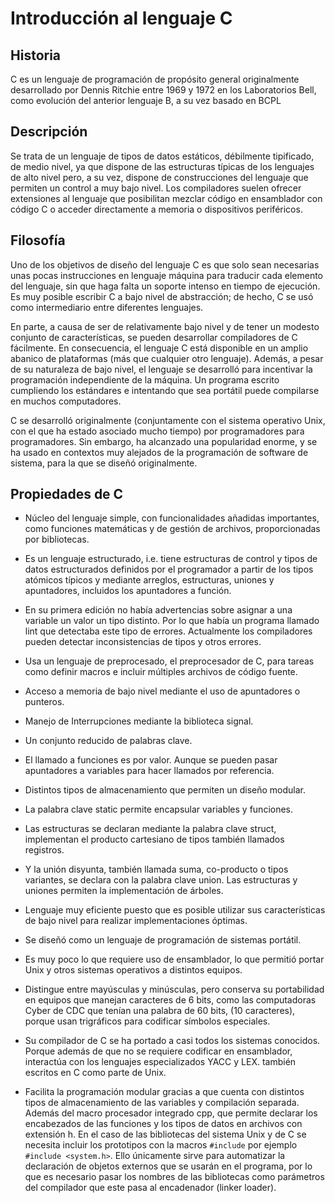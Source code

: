 # Introducción al lenguaje C

## Historia
C es un lenguaje de programación de propósito general originalmente desarrollado por Dennis Ritchie entre 1969 y 1972 en los Laboratorios Bell,​ como evolución del anterior lenguaje B, a su vez basado en BCPL

## Descripción
Se trata de un lenguaje de tipos de datos estáticos, débilmente tipificado, de medio nivel, ya que dispone de las estructuras típicas de los lenguajes de alto nivel pero, a su vez, dispone de construcciones del lenguaje que permiten un control a muy bajo nivel. Los compiladores suelen ofrecer extensiones al lenguaje que posibilitan mezclar código en ensamblador con código C o acceder directamente a memoria o dispositivos periféricos.

## Filosofía
Uno de los objetivos de diseño del lenguaje C es que solo sean necesarias unas pocas instrucciones en lenguaje máquina para traducir cada elemento del lenguaje, sin que haga falta un soporte intenso en tiempo de ejecución. Es muy posible escribir C a bajo nivel de abstracción; de hecho, C se usó como intermediario entre diferentes lenguajes.

En parte, a causa de ser de relativamente bajo nivel y de tener un modesto conjunto de características, se pueden desarrollar compiladores de C fácilmente. En consecuencia, el lenguaje C está disponible en un amplio abanico de plataformas (más que cualquier otro lenguaje). Además, a pesar de su naturaleza de bajo nivel, el lenguaje se desarrolló para incentivar la programación independiente de la máquina. Un programa escrito cumpliendo los estándares e intentando que sea portátil puede compilarse en muchos computadores.

C se desarrolló originalmente (conjuntamente con el sistema operativo Unix, con el que ha estado asociado mucho tiempo) por programadores para programadores. Sin embargo, ha alcanzado una popularidad enorme, y se ha usado en contextos muy alejados de la programación de software de sistema, para la que se diseñó originalmente.

## Propiedades de C
* Núcleo del lenguaje simple, con funcionalidades añadidas importantes, como funciones matemáticas y de gestión de archivos, proporcionadas por bibliotecas.
* Es un lenguaje estructurado, i.e. tiene estructuras de control y tipos de datos estructurados definidos por el programador a partir de los tipos atómicos típicos y mediante arreglos, estructuras, uniones y apuntadores, incluidos los apuntadores a función.
* En su primera edición no había advertencias sobre asignar a una variable un valor un tipo distinto. Por lo que había un programa llamado lint que detectaba este tipo de errores. Actualmente los compiladores pueden detectar inconsistencias de tipos y otros errores.
* Usa un lenguaje de preprocesado, el preprocesador de C, para tareas como definir macros e incluir múltiples archivos de código fuente.
* Acceso a memoria de bajo nivel mediante el uso de apuntadores o punteros.
* Manejo de Interrupciones mediante la biblioteca signal.
* Un conjunto reducido de palabras clave.
* El llamado a funciones es por valor. Aunque se pueden pasar apuntadores a variables para hacer llamados por referencia.
* Distintos tipos de almacenamiento que permiten un diseño modular.
* La palabra clave static permite encapsular variables y funciones.

* Las estructuras se declaran mediante la palabra clave struct, implementan el producto cartesiano de tipos también llamados registros.
* Y la unión disyunta, también llamada suma, co-producto o tipos variantes, se declara con la palabra clave union. Las estructuras y uniones permiten la implementación de árboles.

* Lenguaje muy eficiente puesto que es posible utilizar sus características de bajo nivel para realizar implementaciones óptimas.
* Se diseñó como un lenguaje de programación de sistemas portátil.
* Es muy poco lo que requiere uso de ensamblador, lo que permitió portar Unix y otros sistemas operativos a distintos equipos.

* Distingue entre mayúsculas y minúsculas, pero conserva su portabilidad en equipos que manejan caracteres de 6 bits, como las computadoras Cyber de CDC que tenían una palabra de 60 bits, (10 caracteres), porque usan trigráficos para codificar símbolos especiales.
* Su compilador de C se ha portado a casi todos los sistemas conocidos. Porque además de que no se requiere codificar en ensamblador, interactúa con los lenguajes especializados YACC y LEX. también escritos en C como parte de Unix.
* Facilita la programación modular gracias a que cuenta con distintos tipos de almacenamiento de las variables y compilación separada. Además del macro procesador integrado cpp, que permite declarar los encabezados de las funciones y los tipos de datos en archivos con extensión h. En el caso de las bibliotecas del sistema Unix y de C se necesita incluir los prototipos con la macros `#include` por ejemplo `#include <system.h>`. Ello únicamente sirve para automatizar la declaración de objetos externos que se usarán en el programa, por lo que es necesario pasar los nombres de las bibliotecas como parámetros del compilador que este pasa al encadenador (linker loader).

